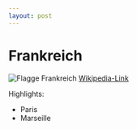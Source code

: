 ```yaml
---
layout: post
---
```


# Frankreich

![Flagge Frankreich](https://upload.wikimedia.org/wikipedia/en/thumb/c/c3/Flag_of_France.svg/300px-Flag_of_France.svg.png)
[Wikipedia-Link](https://de.wikipedia.org/wiki/Frankreich)

Highlights:
- Paris
- Marseille

